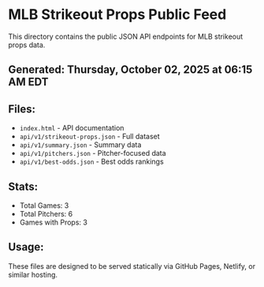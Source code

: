 # MLB Strikeout Props Public Feed

This directory contains the public JSON API endpoints for MLB strikeout props data.

## Generated: Thursday, October 02, 2025 at 06:15 AM EDT

## Files:
- `index.html` - API documentation
- `api/v1/strikeout-props.json` - Full dataset
- `api/v1/summary.json` - Summary data
- `api/v1/pitchers.json` - Pitcher-focused data  
- `api/v1/best-odds.json` - Best odds rankings

## Stats:
- Total Games: 3
- Total Pitchers: 6
- Games with Props: 3

## Usage:
These files are designed to be served statically via GitHub Pages, Netlify, or similar hosting.
